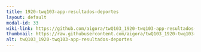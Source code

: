 ```yaml
---
title: 1920-twq103-app-resultados-deportes
layout: default
modal-id: 33
wiki-link: https://github.com/aigora/twQ103_1920-twq103-app-resultados-deportes/wiki
thumbnail: https://raw.githubusercontent.com/aigora/twQ103_1920-twq103-app-resultados-deportes/master/logo.png
alt: twQ103_1920-twq103-app-resultados-deportes
---
```

